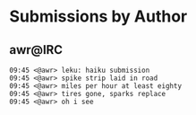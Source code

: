 # Submissions by Author


## awr@IRC

```
09:45 <@awr> leku: haiku submission
09:45 <@awr> spike strip laid in road
09:45 <@awr> miles per hour at least eighty
09:45 <@awr> tires gone, sparks replace
09:45 <@awr> oh i see
```
